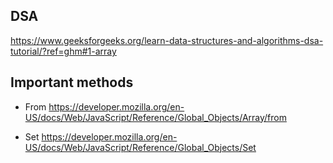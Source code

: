 ## DSA
https://www.geeksforgeeks.org/learn-data-structures-and-algorithms-dsa-tutorial/?ref=ghm#1-array

## Important methods

- From
https://developer.mozilla.org/en-US/docs/Web/JavaScript/Reference/Global_Objects/Array/from

- Set
https://developer.mozilla.org/en-US/docs/Web/JavaScript/Reference/Global_Objects/Set

